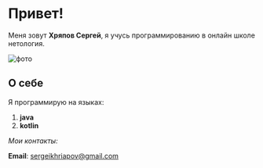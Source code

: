 # Привет!

Меня зовут **Хряпов Сергей**, я учусь программированию в онлайн школе нетология.

![фото](https://s01.cdn-pegast.net/get/85/07/28/b5ac9091750a82e3d4b6d44ace858e48efc079497428489fdb9185020e/64bfacdb61bab.jpg)

## О себе

Я программирую на языках:

1. **java**
2. **kotlin**

_Мои контакты:_

**Email**: [sergeikhriapov@gmail.com](mailto:sergeikhriapov@gmail.com)